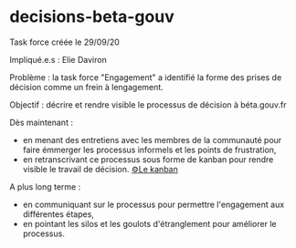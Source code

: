 # decisions-beta-gouv

Task force créée le 29/09/20

Impliqué.e.s : Elie Daviron

Problème : la task force "Engagement" a identifié la forme des prises de décision comme un frein à lengagement.

Objectif : décrire et rendre visible le processus de décision à béta.gouv.fr

Dès maintenant : 

- en menant des entretiens avec les membres de la communauté pour faire émmerger les processus informels et les points de frustration,
- en retranscrivant ce processus sous forme de kanban pour rendre visible le travail de décision. [⚙️Le kanban](https://trello.com/b/EscV8Zo6/betagouvfr-d%C3%A9cisions)

A plus long terme : 

- en communiquant sur le processus pour permettre l'engagement aux différentes étapes,
- en pointant les silos et les goulots d'étranglement pour améliorer le processus.

